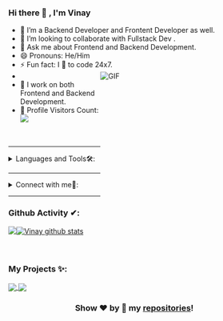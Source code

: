 ### Hi there 👋 , I'm Vinay 

<!--
**VinayWritesCode/VinayWritesCode** is a ✨ _special_ ✨ repository because its `README.md` (this file) appears on your GitHub profile.


-->
- 🌱 I’m a Backend Developer and Frontent Developer as well.
- 👯 I’m looking to collaborate with Fullstack Dev .
- 💬 Ask me about Frontend and Backend Development.
- 😄 Pronouns: He/Him
- ⚡ Fun fact: I 💖 to code 24x7.
- <img align="right" alt="GIF" src="https://www.freecodecamp.org/news/content/images/size/w2000/2019/07/goku-learning-react-2.png" width="320px" height="400px" />
- 🔭 I work on both Frontend and Backend Development.
- 🎢 Profile Visitors Count:  
![](https://visitor-badge.glitch.me/badge?page_id=VinayWritesCode.VinayWritesCode)

<br/>

---

<details>
<summary>
Languages and Tools🛠:
</summary>
  <br/>
<code><img height="20" src="https://raw.githubusercontent.com/github/explore/80688e429a7d4ef2fca1e82350fe8e3517d3494d/topics/html/html.png"></code>
<code><img height="20" src="https://raw.githubusercontent.com/github/explore/80688e429a7d4ef2fca1e82350fe8e3517d3494d/topics/css/css.png"></code>
<code><img height="20" src="https://raw.githubusercontent.com/github/explore/80688e429a7d4ef2fca1e82350fe8e3517d3494d/topics/javascript/javascript.png"></code>
<code><img height="20" src="https://raw.githubusercontent.com/github/explore/80688e429a7d4ef2fca1e82350fe8e3517d3494d/topics/react/react.png"></code> 
<code><img height="20" src="https://raw.githubusercontent.com/github/explore/80688e429a7d4ef2fca1e82350fe8e3517d3494d/topics/nodejs/nodejs.png"></code>
<code><img height="20" src="https://raw.githubusercontent.com/github/explore/80688e429a7d4ef2fca1e82350fe8e3517d3494d/topics/git/git.png"></code>
<code><img height="20" src="https://upload.wikimedia.org/wikipedia/commons/thumb/a/ae/Github-desktop-logo-symbol.svg/1024px-Github-desktop-logo-symbol.svg.png"></code>
<code><img height="20" src="https://raw.githubusercontent.com/github/explore/80688e429a7d4ef2fca1e82350fe8e3517d3494d/topics/mysql/mysql.png"></code>
<code><img height="20" src="https://upload.wikimedia.org/wikipedia/commons/thumb/b/b2/Bootstrap_logo.svg/1024px-Bootstrap_logo.svg.png"></code>
<code><img height="20" src="https://raw.githubusercontent.com/github/explore/80688e429a7d4ef2fca1e82350fe8e3517d3494d/topics/php/php.png"></code>
<code><img height="20" src="https://cdn.iconscout.com/icon/free/png-512/c-programming-569564.png"></code>
<code><img height="20" src="https://e7.pngegg.com/pngimages/46/626/png-clipart-c-logo-the-c-programming-language-computer-icons-computer-programming-source-code-programming-miscellaneous-template.png"></code>
<code><img height="20" src="https://banner2.cleanpng.com/20181122/krs/kisspng-java-programming-language-selenium-computer-softwa-july-2-16-halab-4-dev-5bf78387a7bb41.028192901542947719687.jpg"></code>
<code><img height="20" src="https://upload.wikimedia.org/wikipedia/commons/thumb/9/9a/Visual_Studio_Code_1.35_icon.svg/1024px-Visual_Studio_Code_1.35_icon.svg.png"></code>
</details>

---

<details>
<summary> Connect with me🤝: </summary>  

<br/>

<a href="https://github.com/VinayWritesCode">
  <img align="left" alt="Vinay Github" width="22px" src="https://upload.wikimedia.org/wikipedia/commons/thumb/a/ae/Github-desktop-logo-symbol.svg/1024px-Github-desktop-logo-symbol.svg.png" />
</a>

<a href="https://instagram.com/Imvinaysuhalka/">
  <img align="left" alt="Vinay Instagram" width="22px" src="https://upload.wikimedia.org/wikipedia/commons/thumb/a/a5/Instagram_icon.png/600px-Instagram_icon.png" />
</a>

<a href="https://linkedin.com/in/vinay-suhalka-62020a12a/">
  <img align="left" alt="Vinay Linkdein" width="22px" src="https://cdn3.iconfinder.com/data/icons/inficons/512/linkedin.png" />
</a>

<br/>

</details>

---

### Github Activity ✔:

<a href="https://github.com/VinayWritesCode">
  <img align="left" src="https://github-readme-stats.vercel.app/api/top-langs/?username=VinayWritesCode&theme=tokyonight" />
  </a>

<a href="https://github.com/VinayWritesCode">
 <img align="center" src="https://github-readme-stats.vercel.app/api?username=VinayWritesCode&show_icons=true&theme=tokyonight&line_height=27" alt="Vinay github stats"/>
</a>

<br/>
<br/>
<br/>

### My Projects ✨:

<a href="https://github.com/VinayWritesCode/NewsDaily">
 <img align="center" src="https://github-readme-stats.vercel.app/api/pin/?username=VinayWritesCode&repo=NewsDaily&theme=tokyonight" />
</a>

<a href="https://github.com/VinayWritesCode/MyNoteBook2">
 <img align="center" src="https://github-readme-stats.vercel.app/api/pin/?username=tanmaybapna&repo=Investment_Platform&theme=tokyonight" />
</a>


<div align="center">
  

### Show ❤️ by 🌟 my [repositories](https://github.com/VinayWritesCode?tab=repositories)!

</div>
